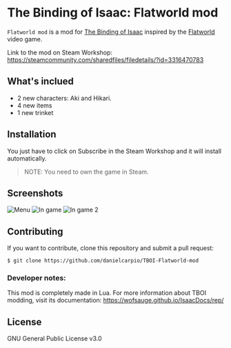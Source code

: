 # The Binding of Isaac: Flatworld mod

`Flatworld mod` is a mod for [The Binding of Isaac](https://store.steampowered.com/app/113200/The_Binding_of_Isaac) inspired by the [Flatworld](https://store.steampowered.com/app/1296540/Flatworld/) video game.

Link to the mod on Steam Workshop: https://steamcommunity.com/sharedfiles/filedetails/?id=3316470783

## What's inclued

- 2 new characters: Aki and Hikari.
- 4 new items
- 1 new trinket

## Installation

You just have to click on Subscribe in the Steam Workshop and it will install automatically.

> NOTE: You need to own the game in Steam.

## Screenshots

![Menu](https://steamuserimages-a.akamaihd.net/ugc/2429215823844099175/C9C5001464C53949823FADE469A8516414FE8F44/?imw=5000&imh=5000&ima=fit&impolicy=Letterbox&imcolor=%23000000&letterbox=false)
![In game](https://steamuserimages-a.akamaihd.net/ugc/2429215823844090738/C81AC73948CE3BC06A11E332FCBA7CF729788E04/?imw=5000&imh=5000&ima=fit&impolicy=Letterbox&imcolor=%23000000&letterbox=false)
![In game 2](https://steamuserimages-a.akamaihd.net/ugc/2429215823844091178/69A147E87D2C5CAF48E74A0C024D8A629F8AC1DC/?imw=5000&imh=5000&ima=fit&impolicy=Letterbox&imcolor=%23000000&letterbox=false)

## Contributing

If you want to contribute, clone this repository and submit a pull request:

```
$ git clone https://github.com/danielcarpio/TBOI-Flatworld-mod
```

### Developer notes:

This mod is completely made in Lua. For more information about TBOI modding, visit its documentation:
https://wofsauge.github.io/IsaacDocs/rep/

## License

GNU General Public License v3.0
